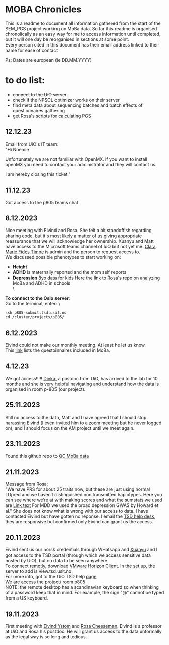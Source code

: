 # MOBA Chronicles

This is a readme to document all information gathered from the start of the SEM_PGS project working on MoBa data. So far this readme is organised chronolically as an easy way for me to access information until completed, 
but it will one day be reorganised in sections at some point. \
Every person cited in this document has their email address linked to their name for ease of contact

Ps: Dates are european (ie DD.MM.YYYY)

# to do list:
 - ~~connect to the UiO server~~
 - check if the NPSOL optimizer works on their server
 - find meta data about sequencing batches and batch effects of questionnaires gathering
 - get Rosa's scripts for calculating PGS

## 12.12.23

Email from UiO's IT team: \
"Hi Noemie

Unfortunately we are not familiar with OpenMX. If you want to install openMX you need to contact your administrator and they will contact us. 

I am hereby closing this ticket."


## 11.12.23

Got access to the p805 teams chat

## 8.12.2023

Nice meeting with Eivind and Rosa. She felt a bit standoffish regarding sharing code, but it's most likely a matter of us giving appropriate reassurance that we will acknowledge her ownership. 
Xuanyu and Matt have access to the Microsoft teams channel of IuO but not yet me. [Clara Marie Fides Timpe](cmtimpe@uio.no) is admin and the person to request access to. \
We discussed possible phenotypes to start working on: 
 - **Height** 
 - **ADHD** is maternally reported and the mom self reports
 - **Depression** 8yo data for kids
Here the [link](https://github.com/rosacheesman/ADHD_schools) to Rosa's repo on analyzing MoBa and ADHD in schools \
\

**To connect to the Oslo server**: \
Go to the terminal, enter: \

`ssh p805-submit.tsd.usit.no` \
`cd /cluster/projects/p805/`

## 6.12.2023

Eivind could not make our monthly meeting. At least he let us know. \
This [link](https://www.fhi.no/en/ch/studies/moba/for-forskere-artikler/questionnaires-from-moba/#invitation-and-statements-of-consent) lists the questoinnaires included in MoBa.

## 4.12.23

We got access!!!!! [Dinka](dinka.smajlagic@psykologi.uio.no), a postdoc from UiO, has arrived to the lab for 10 months and she is very helpful navigating and understand how the data is organised in room p-805 (our project). 

## 25.11.2023

Still no access to the data, Matt and I have agreed that I should stop harassing Eivind (I even invited him to a zoom meeting but he never logged on), and I should focus on the AM project until we meet again.

## 23.11.2023

Found this github repo to [QC MoBa data](https://github.com/novatr9/MoBaPsychGen-QC-pipeline)

## 21.11.2023

Message from Rosa: \
"We have PRS for about 25 traits now, but these are just using normal LDpred and we haven’t distinguished non transmitted haplotypes. Here you can see where we’re at with making scores and 
what the sumstats we used are [Link text](https://docs.google.com/spreadsheets/d/1Jn_NgXWPQsHLCjCW-Pa1Bs21hIZtzQKdZUjsfkhMLZI/edit#gid=488070425)
For MDD we used the broad depression GWAS by Howard et al."
She does not know what is wrong with our access to data. I have contacted Eivind but have gotten no reponse. I email the [TSD help desk](tsd-drift@usit.uio.no), they are responsive but confirmed only Eivind can grant us the access.

## 20.11.2023

Eivind sent us our norsk credentials through WHatsapp and [Xuanyu](Xuanyu.Lyu@colorado.edu) and I got access to the TSD portal (through which we access sensitive data hosted by UiO), but no data to be seen anywhere. \
To connect remotly, download [VMware Horizon Client](https://my-horizon.vmware.com/portal/webclient/index.html). In the set up, the server to add is view.tsd.usit.no \
For more info, got to the UiO TSD help [page](https://www.uio.no/english/services/it/research/sensitive-data/help/project-access.html) \
We are access the project/ room p805 \
NOTE: the remote desktop has a scandinavian keyboard so when thinking of a password keep that in mind. For example, the sign "@" cannot be typed from a US keyboard.

## 19.11.2023

First meeting with [Eivind Ystom](eivind.ystrom@psykologi.uio.no) and [Rosa Cheeseman](r.c.g.cheesman@psykologi.uio.no). Eivind is a professor at UiO and Rosa his postdoc. He will grant us access to the data 
unformally as the legal way is so long and tedious. 



